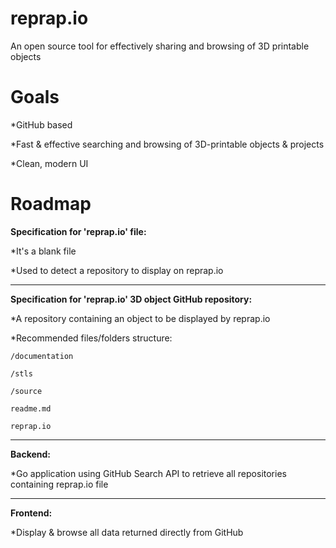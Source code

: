 # reprap.io
An open source tool for effectively sharing and browsing of 3D printable objects 

# Goals
  *GitHub based

  *Fast & effective searching and browsing of 3D-printable objects & projects

  *Clean, modern UI


# Roadmap


__Specification for 'reprap.io' file:__

  *It's a blank file
  
  *Used to detect a repository to display on reprap.io


---


__Specification for 'reprap.io' 3D object GitHub repository:__

  *A repository containing an object to be displayed by reprap.io
  
  *Recommended files/folders structure:
  
    /documentation
    
    /stls
    
    /source
    
    readme.md
    
    reprap.io
   
   
---


__Backend:__

  *Go application using GitHub Search API to retrieve all repositories containing reprap.io file


---

__Frontend:__

  *Display & browse all data returned directly from GitHub
  
  
  
  
